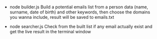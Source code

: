 - node builder.js
Build a potential emails list from a person data (name, surname, date of birth) and other keywords, then choose the domains you wanna include, result will be saved to emails.txt

- node searcher.js
Check from the built list if any email actually exist and get the live result in the terminal window
